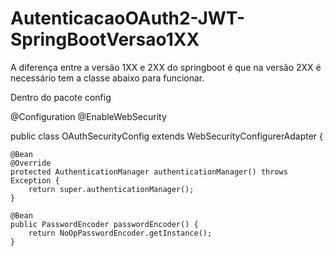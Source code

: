 # AutenticacaoOAuth2-JWT-SpringBootVersao1XX

A diferença entre a versão 1XX e 2XX do springboot é que na versão 2XX é necessário tem a classe abaixo para funcionar.

Dentro do pacote config

@Configuration
@EnableWebSecurity

public class OAuthSecurityConfig extends WebSecurityConfigurerAdapter {

	@Bean
	@Override
	protected AuthenticationManager authenticationManager() throws Exception {
		return super.authenticationManager();
	}

	@Bean
	public PasswordEncoder passwordEncoder() {
		return NoOpPasswordEncoder.getInstance();
	}


